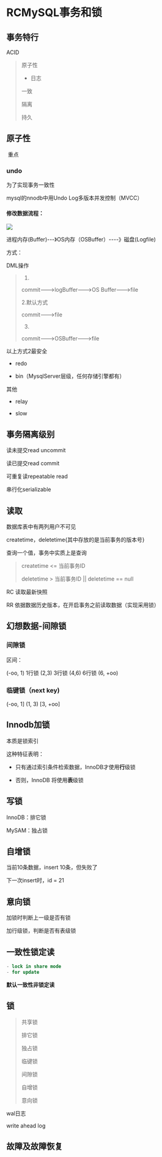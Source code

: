 # RCMySQL事务和锁

## 事务特行

ACID

> 原子性
>
> - 日志
>
> 一致
>
> 隔离
>
> 持久

## 原子性

​	重点

### undo

为了实现事务一致性

mysql的nnodb中用Undo Log多版本并发控制（MVCC）

#### 修改数据流程：

![](D:\Wp\wpMD\images\imgTemp\mysqldata.png)

进程内存(Buffer)---》OS内存（OSBuffer）----》磁盘(Logfile)

方式：

DML操作

> 1.
>
> commit--->logBuffer--->OS Buffer--->file
>
> 2.默认方式
>
> commit--->file
>
> 3.
>
> commit--->OSBuffer--->file

以上方式2最安全

- redo

- bin（MysqlServer层级，任何存储引擎都有）

其他

- relay

- slow

## 事务隔离级别

读未提交read uncommit

读已提交read commit

可重复读repeatable read

串行化serializable

## 读取

数据库表中有两列用户不可见

createtime，deletetime{其中存放的是当前事务的版本号}

查询一个值，事务中实质上是查询

> createtime <= 当前事务ID
>
> deletetime > 当前事务ID || deletetime == null

RC 读取最新快照

RR 依据数据历史版本，在开启事务之前读取数据（实现采用锁）

## 幻想数据-间隙锁

### 间隙锁

区间：

(-oo, 1) 1行锁 (2,3) 3行锁 (4,6) 6行锁 (6, +oo)

### 临键锁（next key)

(-oo, 1] (1, 3) [3, +oo]

## Innodb加锁

本质是锁索引

这种特征表明：

- 只有通过索引条件检索数据，InnoDB才使用**行**级锁

- 否则，InnoDB 将使用**表**级锁

## 写锁

InnoDB：排它锁

MySAM：独占锁

## 自增锁

当前10条数据，insert 10条，但失败了

下一次insert时，id = 21

## 意向锁

加锁时判断上一级是否有锁

加行级锁，判断是否有表级锁

## 一致性锁定读

```sql
- lock in share mode 
- for update
```

**默认一致性非锁定读**

## 锁

> 共享锁
>
> 排它锁
>
> 独占锁
>
> 临键锁
>
> 间隙锁
>
> 自增锁
>
> 意向锁

wal日志

write ahead log

## 故障及故障恢复


